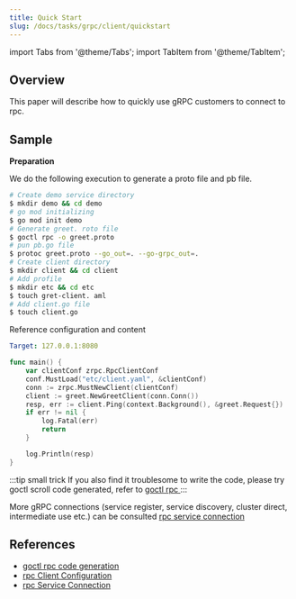 ```yaml
---
title: Quick Start
slug: /docs/tasks/grpc/client/quickstart
---
```


import Tabs from '@theme/Tabs';
import TabItem from '@theme/TabItem';

## Overview

This paper will describe how to quickly use gRPC customers to connect to rpc.

## Sample

**Preparation**

We do the following execution to generate a proto file and pb file.

```bash
# Create demo service directory
$ mkdir demo && cd demo
# go mod initializing
$ go mod init demo
# Generate greet. roto file
$ goctl rpc -o greet.proto
# pun pb.go file
$ protoc greet.proto --go_out=. --go-grpc_out=.
# Create client directory
$ mkdir client && cd client
# Add profile
$ mkdir etc && cd etc
$ touch gret-client. aml
# Add client.go file
$ touch client.go
```

Reference configuration and content

<Tabs>

<TabItem value="etc/greet-client.yaml" label="etc/greet-client.yaml" default>

```yaml
Target: 127.0.0.1:8080
```

</TabItem>

<TabItem value="client.go" label="client.go" default>

```go
func main() {
    var clientConf zrpc.RpcClientConf
    conf.MustLoad("etc/client.yaml", &clientConf)
    conn := zrpc.MustNewClient(clientConf)
    client := greet.NewGreetClient(conn.Conn())
    resp, err := client.Ping(context.Background(), &greet.Request{})
    if err != nil {
        log.Fatal(err)
        return
    }

    log.Println(resp)
}
```

</TabItem>

</Tabs>

:::tip small trick
If you also find it troublesome to write the code, please try goctl scroll code generated, refer to <a href="/docs/tutorials/cli/rpc" target="_blank"> goctl rpc </a>
:::

More gRPC connections (service register, service discovery, cluster direct, intermediate use etc.) can be consulted <a href="/docs/tutorials/grpc/client/conn" target="_blank"> rpc service connection </a>

## References

- <a href="/docs/tutorials/cli/rpc" target="_blank"> goctl rpc code generation </a>
- <a href="/docs/tutorials/grpc/client/configuration" target="_blank"> rpc Client Configuration </a>
- <a href="/docs/tutorials/grpc/client/conn" target="_blank"> rpc Service Connection </a>

